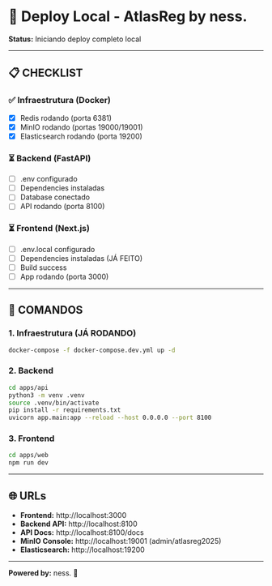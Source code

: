 # 🚀 Deploy Local - AtlasReg by ness.

**Status:** Iniciando deploy completo local

---

## 📋 CHECKLIST

### ✅ Infraestrutura (Docker)
- [x] Redis rodando (porta 6381)
- [x] MinIO rodando (portas 19000/19001)
- [x] Elasticsearch rodando (porta 19200)

### ⏳ Backend (FastAPI)
- [ ] .env configurado
- [ ] Dependencies instaladas
- [ ] Database conectado
- [ ] API rodando (porta 8100)

### ⏳ Frontend (Next.js)
- [ ] .env.local configurado
- [ ] Dependencies instaladas (JÁ FEITO)
- [ ] Build success
- [ ] App rodando (porta 3000)

---

## 🎯 COMANDOS

### 1. Infraestrutura (JÁ RODANDO)
```bash
docker-compose -f docker-compose.dev.yml up -d
```

### 2. Backend
```bash
cd apps/api
python3 -m venv .venv
source .venv/bin/activate
pip install -r requirements.txt
uvicorn app.main:app --reload --host 0.0.0.0 --port 8100
```

### 3. Frontend
```bash
cd apps/web
npm run dev
```

---

## 🌐 URLs

- **Frontend:** http://localhost:3000
- **Backend API:** http://localhost:8100
- **API Docs:** http://localhost:8100/docs
- **MinIO Console:** http://localhost:19001 (admin/atlasreg2025)
- **Elasticsearch:** http://localhost:19200

---

**Powered by:** ness. 💙

